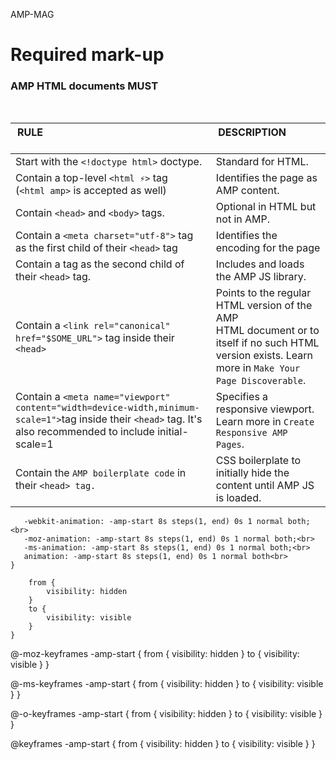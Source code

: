 AMP-MAG
# Required mark-up
### AMP HTML documents MUST  

<br />


|RULE                                                     	                      | DESCRIPTION                     	|
|-------------------------------------------------------------------------------------|----------------------------------------	|
| Start with the `<!doctype html>` doctype.                                             |  Standard for HTML.  	                | 
| Contain a top-level `<html ⚡>` tag <br>(`<html amp>` is accepted as well)            |  Identifies the page as AMP content.    |
| Contain `<head>` and `<body>` tags.                                                     | Optional in HTML but not in AMP.        |
| Contain a `<meta charset="utf-8">` tag as the first child of their `<head>` tag    | Identifies the encoding for the page    |
| Contain a  <script async src="https://cdn.ampproject.org/v0.js"></script> tag as the second child of their `<head>` tag.   | Includes and loads the AMP JS library.    |
|Contain a `<link rel="canonical" href="$SOME_URL">` tag inside their `<head>`  | Points to the regular HTML version of the AMP <br>  HTML document or to itself if no such HTML <br>version exists. Learn more in `Make Your Page Discoverable`.|
|Contain a `<meta name="viewport" content="width=device-width,minimum-scale=1">`tag inside their `<head>` tag. It's also recommended to include initial-scale=1 | Specifies a responsive viewport. Learn more in `Create Responsive AMP Pages`.|
| Contain the `AMP boilerplate code` in their `<head> tag.`  |  CSS boilerplate to initially hide the content until AMP JS is loaded. | 
  

  
 ``` <style amp-boilerplate>body {
	-webkit-animation: -amp-start 8s steps(1, end) 0s 1 normal both;<br>
	-moz-animation: -amp-start 8s steps(1, end) 0s 1 normal both;<br>
	-ms-animation: -amp-start 8s steps(1, end) 0s 1 normal both;<br>
	animation: -amp-start 8s steps(1, end) 0s 1 normal both<br>
}
```


``` @-webkit-keyframes -amp-start {
	from {
		visibility: hidden
	}
	to {
		visibility: visible
	}
}
```

@-moz-keyframes -amp-start {
	from {
		visibility: hidden
	}
	to {
		visibility: visible
	}
}

@-ms-keyframes -amp-start {
	from {
		visibility: hidden
	}
	to {
		visibility: visible
	}
}

@-o-keyframes -amp-start {
	from {
		visibility: hidden
	}
	to {
		visibility: visible
	}
}

@keyframes -amp-start {
	from {
		visibility: hidden
	}
	to {
		visibility: visible
	}
}

</style>
<noscript>
  <style amp-boilerplate>body {
	-webkit-animation: none;
	-moz-animation: none;
	-ms-animation: none;
	animation: none
}
</style>
</noscript>
